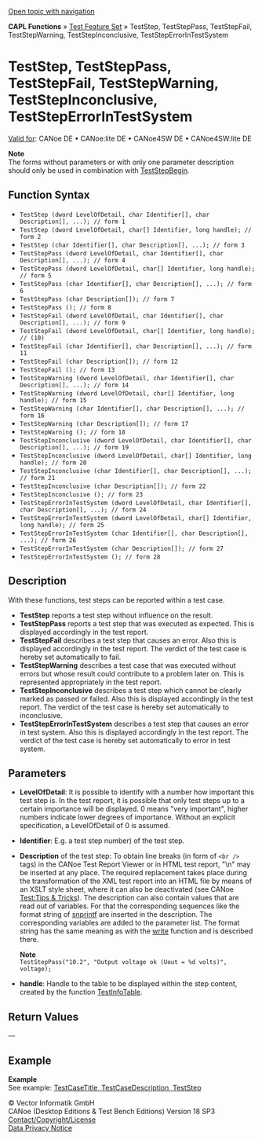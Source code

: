 [Open topic with navigation](../../../../../CANoeDEFamily.htm#Topics/CAPLFunctions/Test/Functions/CAPLfunctionTestStep.md)

**CAPL Functions** » [Test Feature Set](../CAPLfunctionsTFSOverview.md) » TestStep, TestStepPass, TestStepFail, TestStepWarning, TestStepInconclusive, TestStepErrorInTestSystem

# TestStep, TestStepPass, TestStepFail, TestStepWarning, TestStepInconclusive, TestStepErrorInTestSystem

[Valid for](../../../Shared/FeatureAvailability.md): CANoe DE • CANoe:lite DE • CANoe4SW DE • CANoe4SW:lite DE

**Note**  
The forms without parameters or with only one parameter description should only be used in combination with [TestStepBegin](CAPLfunctionTestStepBegin.md).

## Function Syntax

- `TestStep (dword LevelOfDetail, char Identifier[], char Description[], ...); // form 1`
- `TestStep (dword LevelOfDetail, char[] Identifier, long handle); // form 2`
- `TestStep (char Identifier[], char Description[], ...); // form 3`
- `TestStepPass (dword LevelOfDetail, char Identifier[], char Description[], ...); // form 4`
- `TestStepPass (dword LevelOfDetail, char[] Identifier, long handle); // form 5`
- `TestStepPass (char Identifier[], char Description[], ...); // form 6`
- `TestStepPass (char Description[]); // form 7`
- `TestStepPass (); // form 8`
- `TestStepFail (dword LevelOfDetail, char Identifier[], char Description[], ...); // form 9`
- `TestStepFail (dword LevelOfDetail, char[] Identifier, long handle); // (10)`
- `TestStepFail (char Identifier[], char Description[], ...); // form 11`
- `TestStepFail (char Description[]); // form 12`
- `TestStepFail (); // form 13`
- `TestStepWarning (dword LevelOfDetail, char Identifier[], char Description[], ...); // form 14`
- `TestStepWarning (dword LevelOfDetail, char[] Identifier, long handle); // form 15`
- `TestStepWarning (char Identifier[], char Description[], ...); // form 16`
- `TestStepWarning (char Description[]); // form 17`
- `TestStepWarning (); // form 18`
- `TestStepInconclusive (dword LevelOfDetail, char Identifier[], char Description[], ...); // form 19`
- `TestStepInconclusive (dword LevelOfDetail, char[] Identifier, long handle); // form 20`
- `TestStepInconclusive (char Identifier[], char Description[], ...); // form 21`
- `TestStepInconclusive (char Description[]); // form 22`
- `TestStepInconclusive (); // form 23`
- `TestStepErrorInTestSystem (dword LevelOfDetail, char Identifier[], char Description[], ...); // form 24`
- `TestStepErrorInTestSystem (dword LevelOfDetail, char[] Identifier, long handle); // form 25`
- `TestStepErrorInTestSystem (char Identifier[], char Description[], ...); // form 26`
- `TestStepErrorInTestSystem (char Description[]); // form 27`
- `TestStepErrorInTestSystem (); // form 28`

## Description

With these functions, test steps can be reported within a test case.

- **TestStep** reports a test step without influence on the result.
- **TestStepPass** reports a test step that was executed as expected. This is displayed accordingly in the test report.
- **TestStepFail** describes a test step that causes an error. Also this is displayed accordingly in the test report. The verdict of the test case is hereby set automatically to fail.
- **TestStepWarning** describes a test case that was executed without errors but whose result could contribute to a problem later on. This is represented appropriately in the test report.
- **TestStepInconclusive** describes a test step which cannot be clearly marked as passed or failed. Also this is displayed accordingly in the test report. The verdict of the test case is hereby set automatically to inconclusive.
- **TestStepErrorInTestSystem** describes a test step that causes an error in test system. Also this is displayed accordingly in the test report. The verdict of the test case is hereby set automatically to error in test system.

## Parameters

- **LevelOfDetail**: It is possible to identify with a number how important this test step is. In the test report, it is possible that only test steps up to a certain importance will be displayed. 0 means "very important", higher numbers indicate lower degrees of importance. Without an explicit specification, a LevelOfDetail of 0 is assumed.
- **Identifier**: E.g. a test step number) of the test step.
- **Description** of the test step: To obtain line breaks (in form of `<br />` tags) in the CANoe Test Report Viewer or in HTML test report, "\n" may be inserted at any place. The required replacement takes place during the transformation of the XML test report into an HTML file by means of an XSLT style sheet, where it can also be deactivated (see CANoe [Test:Tips & Tricks](../../../CANoeCANalyzer/Test/TestTips.md)). The description can also contain values that are read out of variables. For that the corresponding sequences like the format string of [snprintf](../../Other/Functions/CAPLfunctionSnPrintf.md) are inserted in the description. The corresponding variables are added to the parameter list. The format string has the same meaning as with the [write](../../Other/Functions/CAPLfunctionWrite.md) function and is described there.

  **Note**  
  `TestStepPass("10.2", "Output voltage ok (Uout = %d volts)", voltage);`

- **handle**: Handle to the table to be displayed within the step content, created by the function [TestInfoTable](CAPLfunctionTestInfoTable.md).

## Return Values

—

## Example

**Example**  
See example: [TestCaseTitle, TestCaseDescription, TestStep](CAPLfunctionsTFSExampleTestCaseTitleTestCaseDescriptionTestStep.md)

© Vector Informatik GmbH  
CANoe (Desktop Editions & Test Bench Editions) Version 18 SP3  
[Contact/Copyright/License](../../../Shared/ContactCopyrightLicense.md)  
[Data Privacy Notice](https://www.vector.com/int/en/company/get-info/privacy-policy/)
